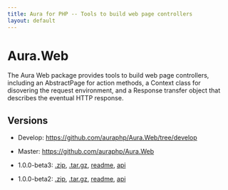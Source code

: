```yaml
---
title: Aura for PHP -- Tools to build web page controllers
layout: default
---
```


Aura.Web
========

The Aura Web package provides tools to build web page controllers, including an AbstractPage for action methods, a Context class for disovering the request environment, and a Response transfer object that describes the eventual HTTP response.

Versions
--------

- Develop: <https://github.com/auraphp/Aura.Web/tree/develop>

- Master: <https://github.com/auraphp/Aura.Web>

- 1.0.0-beta3: [.zip](https://github.com/auraphp/Aura.Web/zipball/1.0.0-beta3), [.tar.gz](https://github.com/auraphp/Aura.Web/tarball/1.0.0-beta3), [readme](version/1.0.0-beta3/), [api](version/1.0.0-beta3/api/)

- 1.0.0-beta2: [.zip](https://github.com/auraphp/Aura.Web/zipball/1.0.0-beta2), [.tar.gz](https://github.com/auraphp/Aura.Web/tarball/1.0.0-beta2), [readme](version/1.0.0-beta2/), [api](version/1.0.0-beta2/api/)

